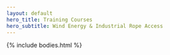 ```yaml
---
layout: default
hero_title: Training Courses
hero_subtitle: Wind Energy & Industrial Rope Access
---
```


{% include bodies.html %}